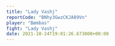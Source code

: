 ```yaml
---
title: "Lady Vashj"
reportCode: "BNhy3GwzCKJA89Vn"
player: "Bømbas"
fight: "Lady Vashj"
date: 2021-10-24T19:01:26.673000+00:00
---
```

